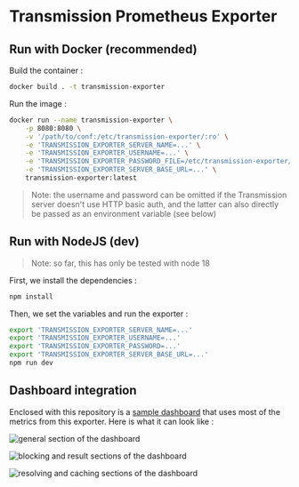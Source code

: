# Transmission Prometheus Exporter

## Run with Docker (recommended)

Build the container :

```bash
docker build . -t transmission-exporter
```

Run the image :

```bash
docker run --name transmission-exporter \
    -p 8080:8080 \
    -v '/path/to/conf:/etc/transmission-exporter/:ro' \
    -e 'TRANSMISSION_EXPORTER_SERVER_NAME=...' \
    -e 'TRANSMISSION_EXPORTER_USERNAME=...' \
    -e 'TRANSMISSION_EXPORTER_PASSWORD_FILE=/etc/transmission-exporter/password' \
    -e 'TRANSMISSION_EXPORTER_SERVER_BASE_URL=...' \
    transmission-exporter:latest
```

> Note: the username and password can be omitted if the Transmission server doesn't use HTTP basic auth, and the latter can also directly be passed as an environment variable (see below)

## Run with NodeJS (dev)

> Note: so far, this has only be tested with node 18

First, we install the dependencies :

```bash
npm install
```

Then, we set the variables and run the exporter :

```bash
export 'TRANSMISSION_EXPORTER_SERVER_NAME=...'
export 'TRANSMISSION_EXPORTER_USERNAME=...'
export 'TRANSMISSION_EXPORTER_PASSWORD=...'
export 'TRANSMISSION_EXPORTER_SERVER_BASE_URL=...'
npm run dev
```

## Dashboard integration

Enclosed with this repository is a [sample dashboard](grafana-dashboard.json) that uses most of the metrics from this exporter. Here is what it can look like :

![general section of the dashboard](images/grafana-1.png)

![blocking and result sections of the dashboard](images/grafana-2.png)

![resolving and caching sections of the dashboard](images/grafana-3.png)
